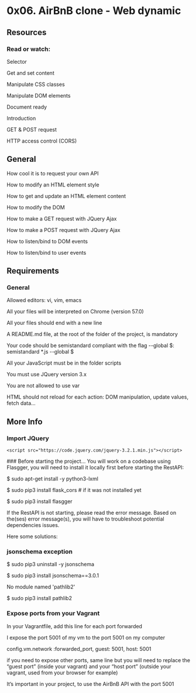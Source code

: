 # 0x06. AirBnB clone - Web dynamic
## Resources
### Read or watch:

Selector

Get and set content

Manipulate CSS classes

Manipulate DOM elements

Document ready

Introduction

GET & POST request

HTTP access control (CORS)
## General
How cool it is to request your own API

How to modify an HTML element style

How to get and update an HTML element content

How to modify the DOM

How to make a GET request with JQuery Ajax

How to make a POST request with JQuery Ajax

How to listen/bind to DOM events

How to listen/bind to user events
## Requirements
### General
Allowed editors: vi, vim, emacs

All your files will be interpreted on Chrome (version 57.0)

All your files should end with a new line

A README.md file, at the root of the folder of the project, is mandatory

Your code should be semistandard compliant with the flag --global $: semistandard *.js --global $

All your JavaScript must be in the folder scripts

You must use JQuery version 3.x

You are not allowed to use var

HTML should not reload for each action: DOM manipulation, update values, fetch data…
## More Info
### Import JQuery
<head>

	<script src="https://code.jquery.com/jquery-3.2.1.min.js"></script>

</head>
### Before starting the project…
You will work on a codebase using Flasgger, you will need to install it locally first before starting the RestAPI:

$ sudo apt-get install -y python3-lxml

$ sudo pip3 install flask_cors # if it was not installed yet

$ sudo pip3 install flasgger

If the RestAPI is not starting, please read the error message. Based on the(ses) error message(s), you will have to troubleshoot potential dependencies issues.

Here some solutions:

### jsonschema exception
$ sudo pip3 uninstall -y jsonschema 

$ sudo pip3 install jsonschema==3.0.1

No module named 'pathlib2'

$ sudo pip3 install pathlib2

### Expose ports from your Vagrant
In your Vagrantfile, add this line for each port forwarded

 I expose the port 5001 of my vm to the port 5001 on my computer

config.vm.network :forwarded_port, guest: 5001, host: 5001 

if you need to expose other ports, same line but you will need to replace the “guest port” (inside your vagrant) and your “host port” (outside your vagrant, used from your browser for example)

It’s important in your project, to use the AirBnB API with the port 5001